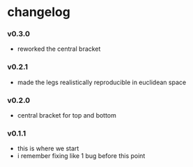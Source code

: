 # changelog

### v0.3.0
- reworked the central bracket

### v0.2.1
- made the legs realistically reproducible in euclidean space

### v0.2.0
- central bracket for top and bottom

### v0.1.1
- this is where we start
- i remember fixing like 1 bug before this point
